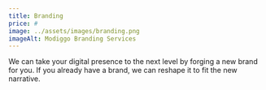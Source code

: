 ```yaml
---
title: Branding
price: #
image: ../assets/images/branding.png
imageAlt: Modiggo Branding Services
---
```


We can take your digital presence to the next level by forging a new brand for you. If you already have a brand, we can reshape it to fit the new narrative.